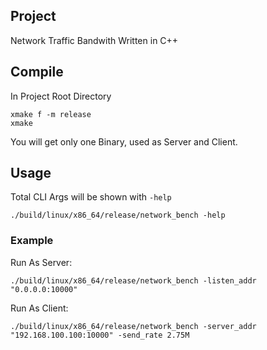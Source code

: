 ## Project
Network Traffic Bandwith Written in C++

## Compile
In Project Root Directory

```
xmake f -m release
xmake
```

You will get only one Binary, used as Server and Client.

## Usage
Total CLI Args will be shown with `-help`

```
./build/linux/x86_64/release/network_bench -help
```

### Example
Run As Server:
```
./build/linux/x86_64/release/network_bench -listen_addr "0.0.0.0:10000"
```

Run As Client:
```
./build/linux/x86_64/release/network_bench -server_addr "192.168.100.100:10000" -send_rate 2.75M
```
